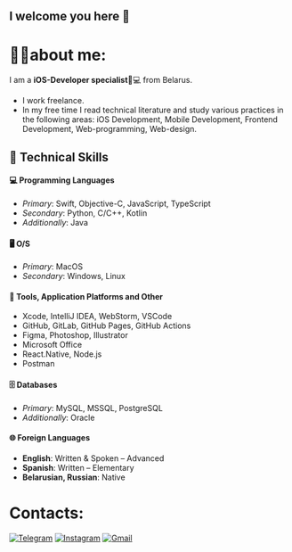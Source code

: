 ## I welcome you here 👋
# 👩‍💻about me: 
I am a **iOS-Developer specialist**🍋💻 from Belarus.

-  I work freelance.
-  In my free time I read technical literature and study various practices in the following areas: iOS Development, Mobile Development, Frontend Development, Web-programming, Web-design.

## 🚀 Technical Skills

#### 💻 Programming Languages
- *Primary*: Swift, Objective-C, JavaScript, TypeScript
- *Secondary*:  Python, C/C++, Kotlin
- *Additionally*: Java

#### 🖥️ O/S
- *Primary*: MacOS
- *Secondary*: Windows, Linux

#### 🧰 Tools, Application Platforms and Other
- Xcode, IntelliJ IDEA, WebStorm, VSCode
- GitHub, GitLab, GitHub Pages, GitHub Actions
- Figma, Photoshop, Illustrator
- Microsoft Office
- React.Native, Node.js
- Postman

#### 🗄️ Databases
- *Primary*: MySQL, MSSQL, PostgreSQL
- *Additionally*: Oracle

#### 🌐 Foreign Languages
- **English**: Written & Spoken – Advanced
- **Spanish**: Written – Elementary
- **Belarusian, Russian**: Native

# Contacts: 
[![Telegram](https://img.shields.io/badge/Telegram-2CA5E0?style=for-the-badge&logo=telegram&logoColor=white)](https://t.me/katyaleinik)
[![Instagram](https://img.shields.io/badge/Instagram-E4405F?style=for-the-badge&logo=instagram&logoColor=white)](https://www.instagram.com/katyaleinik/)
[![Gmail](https://img.shields.io/badge/Gmail-D14836?style=for-the-badge&logo=gmail&logoColor=white)](mailto:aleinik.katya.04@gmail.com)

<!--
**AleinikK666/AleinikK666** is a ✨ _special_ ✨ repository because its `README.md` (this file) appears on your GitHub profile.

Here are some ideas to get you started:

- 🔭 I’m currently working on ...
- 🌱 I’m currently learning ...
- 👯 I’m looking to collaborate on ...
- 🤔 I’m looking for help with ...
- 💬 Ask me about ...
- 📫 How to reach me: ...
- 😄 Pronouns: ...
- ⚡ Fun fact: ...
-->
